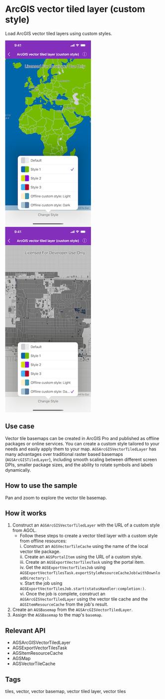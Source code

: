 # ArcGIS vector tiled layer (custom style)

Load ArcGIS vector tiled layers using custom styles.

![Custom styled ArcGIS vector tiled layer](vector-tiled-layer-custom-1.png)
![Offline custom style](vector-tiled-layer-custom-2.png)

## Use case

Vector tile basemaps can be created in ArcGIS Pro and published as offline packages or online services. You can create a custom style tailored to your needs and easily apply them to your map. `AGSArcGISVectorTiledLayer` has many advantages over traditional raster based basemaps (`AGSArcGISTiledLayer`), including smooth scaling between different screen DPIs, smaller package sizes, and the ability to rotate symbols and labels dynamically.

## How to use the sample

Pan and zoom to explore the vector tile basemap.

## How it works

1. Construct an `AGSArcGISVectorTiledLayer` with the URL of a custom style from AGOL.
    * Follow these steps to create a vector tiled layer with a custom style from offline resources:<br/>
    i. Construct an `AGSVectorTileCache` using the name of the local vector tile package.<br/>
    ii. Create an `AGSPortalItem` using the URL of a custom style.<br/>
    iii. Create an `AGSExportVectorTilesTask` using the portal item.<br/>
    iv. Get the `AGSExportVectorTilesJob` using `AGSExportVectorTilesTask.exportStyleResourceCacheJob(withDownloadDirectory:)`.<br/>
    v. Start the job using  `AGSExportVectorTilesJob.start(statusHandler:completion:)`.<br/>
    vi. Once the job is complete, construct an `AGSArcGISVectorTiledLayer` using the vector tile cache and the `AGSItemResourceCache` from the job's result.
2. Create an `AGSBasemap` from the `AGSArcGISVectorTiledLayer`.
3. Assign the `AGSBasemap` to the map's `basemap`.

## Relevant API

* AGSArcGISVectorTiledLayer
* AGSExportVectorTilesTask
* AGSItemResourceCache
* AGSMap
* AGSVectorTileCache

## Tags

tiles, vector, vector basemap, vector tiled layer, vector tiles
